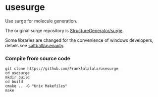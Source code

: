 # usesurge

Use surge for molecule generation.

The original surge repository is [StructureGenerator/surge](https://github.com/StructureGenerator/surge). 

Some libraries are changed for the convenience of windows developers, details see [saltball/usenauty](https://github.com/saltball/usenauty).

### Compile from source code

```shell
git clone https://github.com/Franklalalala/usesurge
cd usesurge
mkdir build
cd build
cmake .. -G "Unix Makefiles"
make
```

